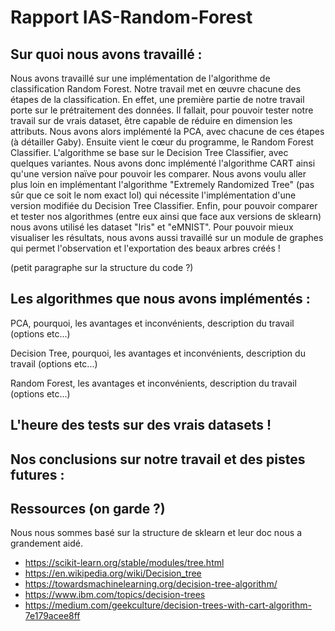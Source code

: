 # Rapport IAS-Random-Forest

## Sur quoi nous avons travaillé :

Nous avons travaillé sur une implémentation de l'algorithme de classification Random Forest.
Notre travail met en œuvre chacune des étapes de la classification.
En effet, une première partie de notre travail porte sur le prétraitement des données.
Il fallait, pour pouvoir tester notre travail sur de vrais dataset, être capable de réduire en dimension les attributs.
Nous avons alors implémenté la PCA, avec chacune de ces étapes (à détailler Gaby).
Ensuite vient le cœur du programme, le Random Forest Classifier.
L'algorithme se base sur le Decision Tree Classifier, avec quelques variantes.
Nous avons donc implémenté l'algorithme CART ainsi qu'une version naïve pour pouvoir les comparer.
Nous avons voulu aller plus loin en implémentant l'algorithme "Extremely Randomized Tree" (pas sûr que ce soit le nom exact lol)
qui nécessite l'implémentation d'une version modifiée du Decision Tree Classifier.
Enfin, pour pouvoir comparer et tester nos algorithmes (entre eux ainsi que face aux versions de sklearn)
nous avons utilisé les dataset "Iris" et "eMNIST".
Pour pouvoir mieux visualiser les résultats, nous avons aussi travaillé sur un module de graphes
qui permet l'observation et l'exportation des beaux arbres créés !

(petit paragraphe sur la structure du code ?)

## Les algorithmes que nous avons implémentés :

PCA, pourquoi, les avantages et inconvénients, description du travail (options etc...)

Decision Tree, pourquoi, les avantages et inconvénients, description du travail (options etc...)

Random Forest, les avantages et inconvénients, description du travail (options etc...)

## L'heure des tests sur des vrais datasets !

## Nos conclusions sur notre travail et des pistes futures :

## Ressources (on garde ?)

Nous nous sommes basé sur la structure de sklearn et leur doc nous a grandement aidé.
 - https://scikit-learn.org/stable/modules/tree.html
 - https://en.wikipedia.org/wiki/Decision_tree
 - https://towardsmachinelearning.org/decision-tree-algorithm/
 - https://www.ibm.com/topics/decision-trees
 - https://medium.com/geekculture/decision-trees-with-cart-algorithm-7e179acee8ff

